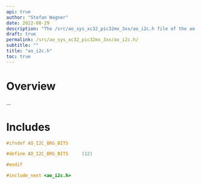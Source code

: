 ```yaml
---
api: true
author: "Stefan Wagner"
date: 2022-08-29
description: "The /src/ao_sys_xc32_pic32mx_3xx/ao_i2c.h file of the ao real-time operating system."
draft: true
permalink: /src/ao_sys_xc32_pic32mx_3xx/ao_i2c.h/ 
subtitle: ""
title: "ao_i2c.h"
toc: true
---
```


# Overview

...

# Includes

```c
#ifndef AO_I2C_BRG_BITS

#define AO_I2C_BRG_BITS     (12)

#endif

#include_next <ao_i2c.h>

```
